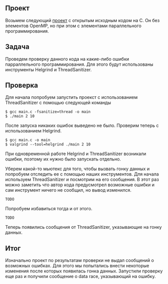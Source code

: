 ## Проект
Возьмем следующий [проект](https://github.com/kwsthsve/Pizza-Store_Multithreading-Example) с открытым исходным кодом на C. Он без элементов OpenMP, но при этом с элементами параллельного программирования.

## Задача
Проведем проверку данного кода на какие-либо ошибки парраллельного программирования. Для этого будут использованы инструменты Helgrind и ThreadSanitizer.

## Проверка
Для начала попробуем запустить проекст с использованием ThreadSanitizer с помощью следующей команды

    $ gcc main.c -fsanitize=thread -o main
    $ ./main 2 10

После запуска никаких ошибок выведено не было. Проверим теперь с использованием Helgrind.

    $ gcc main.c -o main
    $ valgrind --tool=helgrind ./main 2 10

При одновременной работе Helgrind и ThreadSanitizer возникали ошибки, поэтому их нужно было запускать отдельно.


Уберем какой-то мьютекс для того, чтобы вызвать гонку данных и попробуем отследить ее с помощью наших инструментов. Для начала используем ThreadSanitizer и посмотрим на его сообщения. В этот раз можно заметить что автор кода предусмотрел возможные ошибки и сам инструмент ничего не сообщил, но вывод изменился. 
    
    TODO

Попробуем избавиться тогда и от этого.

    TODO

Теперь появились сообщения от ThreadSanitizer, указывающие на гонку данных.

## Итог

Изначально проект по результатам проверки не выдал сообщений о возможных ошибках. Для этого мы попытались внести некоторые изменения после которых появилась гонка данных. Запустили проверку еще раз и получили сообщение о data race, указывающий на ошибку.

